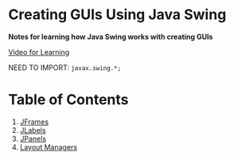 # Creating GUIs Using Java Swing <br> 
**Notes for learning how Java Swing works with creating GUIs** 

[Video for Learning](https://www.youtube.com/watch?v=Kmgo00avvEw)

NEED TO IMPORT: `javax.swing.*;`
 
# Table of Contents
1. [JFrames](https://github.com/LeviKuhaulua/Coding-Notes/tree/main/Creating%20GUIs/Java%20Swing/JFrames) 
2. [JLabels](https://github.com/LeviKuhaulua/Coding-Notes/tree/main/Creating%20GUIs/Java%20Swing/JLabels)
3. [JPanels](https://github.com/LeviKuhaulua/Coding-Notes/tree/main/Creating%20GUIs/Java%20Swing/JPanels)
4. [Layout Managers](https://github.com/LeviKuhaulua/Coding-Notes/tree/main/Creating%20GUIs/Java%20Swing/Layout%20Managers)